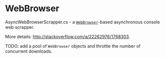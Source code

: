 WebBrowser
==========

AsyncWebBrowserScrapper.cs - a [`WebBrowser`](http://msdn.microsoft.com/en-us/library/system.windows.forms.webbrowser.aspx)-based asynchronous console web scrapper.

More details: http://stackoverflow.com/a/22262976/1768303.

TODO: add a pool of `WebBrowser` objects and throttle the number of concurrent downloads. 
